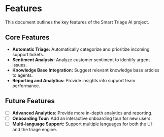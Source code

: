 # Features

This document outlines the key features of the Smart Triage AI project.

## Core Features

- **Automatic Triage:** Automatically categorize and prioritize incoming support tickets.
- **Sentiment Analysis:** Analyze customer sentiment to identify urgent issues.
- **Knowledge Base Integration:** Suggest relevant knowledge base articles to agents.
- **Reporting and Analytics:** Provide insights into support team performance.

## Future Features

- [ ] **Advanced Analytics:** Provide more in-depth analytics and reporting.
- [ ] **Onboarding Tour:** Add an interactive onboarding tour for new users.
- [ ] **Multi-language Support:** Support multiple languages for both the UI and the triage engine.
